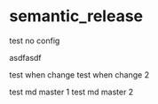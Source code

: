 # semantic_release

test no config

asdfasdf

test when change
test when change 2

test md master 1
test md master 2
